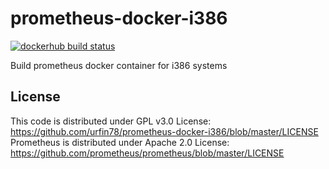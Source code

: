 # prometheus-docker-i386
[![dockerhub build status](https://img.shields.io/docker/cloud/build/urfin78/prometheus-i386.svg)](https://hub.docker.com/r/urfin78/prometheus-i386/)

Build prometheus docker container for i386 systems

## License
This code is distributed under GPL v3.0 License:
https://github.com/urfin78/prometheus-docker-i386/blob/master/LICENSE
Prometheus is distributed under Apache 2.0 License:
https://github.com/prometheus/prometheus/blob/master/LICENSE
